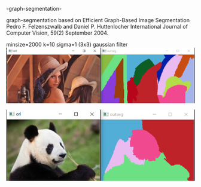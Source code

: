  -graph-segmentation-

graph-segmentation based on Efficient Graph-Based Image Segmentation Pedro F. Felzenszwalb and Daniel P. Huttenlocher International Journal of Computer Vision, 59(2) September 2004.

minsize=2000 k=10 sigma=1 (3x3) gaussian filter
![image](https://github.com/ga544523/-graph-segmentation-/blob/master/lena_result.PNG?raw=true)







![image](https://github.com/ga544523/-graph-segmentation-/blob/master/seg_test_result.PNG?raw=true)


